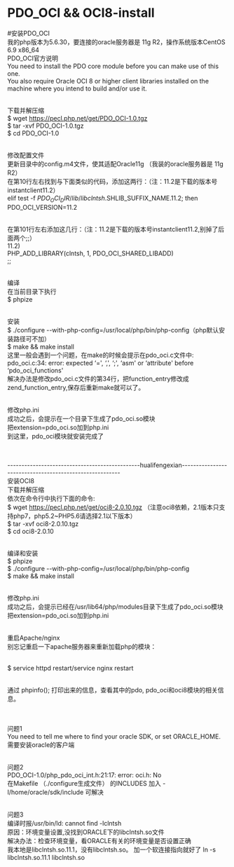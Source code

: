 # PDO_OCI && OCI8-install
#安装PDO_OCI <br/>
我的php版本为5.6.30，要连接的oracle服务器是 11g R2，操作系统版本CentOS 6.9 x86_64 <br/>
PDO_OCI官方说明<br/>
You need to install the PDO core module before you can make use of this one.<br/>
You also require Oracle OCI 8 or higher client libraries installed on the<br/>
machine where you intend to build and/or use it.<br/><br/>

下载并解压缩  <br/>
$ wget https://pecl.php.net/get/PDO_OCI-1.0.tgz <br/>
$ tar -xvf PDO_OCI-1.0.tgz <br/>
$ cd PDO_OCI-1.0 <br/><br/>

修改配置文件 <br/>
更新目录中的config.m4文件，使其适配Oracle11g （我装的oracle服务器是 11g R2）<br/>
在第10行左右找到与下面类似的代码，添加这两行：（注：11.2是下载的版本号instantclient11.2） <br/>
elif test -f $PDO_OCI_DIR/lib/libclntsh.$SHLIB_SUFFIX_NAME.11.2; then <br/>
 PDO_OCI_VERSION=11.2 <br/><br/>
 
在第101行左右添加这几行：（注：11.2是下载的版本号instantclient11.2,别掉了后面两个;;） <br/>
11.2) <br/>
 PHP_ADD_LIBRARY(clntsh, 1, PDO_OCI_SHARED_LIBADD) <br/>
 ;;<br/><br/>

编译<br/>
在当前目录下执行<br/>
$ phpize<br/><br/>
 
安装<br/>
$ ./configure --with-php-config=/usr/local/php/bin/php-config（php默认安装路径可不加）<br/>
$ make && make install<br/>
这里一般会遇到一个问题，在make的时候会提示在pdo_oci.c文件中:<br/>
pdo_oci.c:34: error: expected ‘=', ‘,', ‘;', ‘asm' or ‘attribute' before ‘pdo_oci_functions'<br/>
解决办法是修改pdo_oci.c文件的第34行，把function_entry修改成zend_function_entry,保存后重新make就可以了。<br/><br/>

修改php.ini<br/>
成功之后，会提示在一个目录下生成了pdo_oci.so模块<br/>
把extension=pdo_oci.so加到php.ini<br/>
到这里，pdo_oci模块就安装完成了<br/><br/><br/>


-----------------------------------------------hualifengexian--------------------------------------------------------<br/>
安装OCI8<br/>
下载并解压缩<br/>
依次在命令行中执行下面的命令:<br/>
$ wget https://pecl.php.net/get/oci8-2.0.10.tgz （注意oci8依赖，2.1版本只支持php7，php5.2~PHP5.6请选择2.1以下版本）<br/>
$ tar -xvf oci8-2.0.10.tgz<br/>
$ cd oci8-2.0.10<br/><br/>

编译和安装<br/>
$ phpize<br/>
$ ./configure --with-php-config=/usr/local/php/bin/php-config <br/>
$ make && make install<br/><br/>
 
修改php.ini<br/>
成功之后，会提示已经在/usr/lib64/php/modules目录下生成了pdo_oci.so模块<br/>
把extension=pdo_oci.so加到php.ini<br/><br/>

重启Apache/nginx<br/>
别忘记重启一下apache服务器来重新加载php的模块：<br/><br/>

$ service httpd restart/service nginx restart<br/><br/>
 
通过 phpinfo(); 打印出来的信息，查看其中的pdo, pdo_oci和oci8模块的相关信息。<br/><br/><br/>


问题1 <br/>
You need to tell me where to find your oracle SDK, or set ORACLE_HOME.<br/>
需要安装oracle的客户端<br/><br/>

问题2 <br/>
PDO_OCI-1.0/php_pdo_oci_int.h:21:17: error: oci.h: No <br/>
在Makefile （./configure生成文件） 的INCLUDES 加入 -I/home/oracle/sdk/include 可解决<br/><br/>
 
问题3<br/>
编译时报/usr/bin/ld: cannot find -lclntsh <br/>
原因：环境变量设置,没找到ORACLE下的libclntsh.so文件<br/>
解决办法：检查环境变量，看ORACLE有关的环境变量是否设置正确<br/>
我本地是libclntsh.so.11.1，没有libclntsh.so。 加一个软连接指向就好了  ln -s libclntsh.so.11.1 libclntsh.so<br/>
